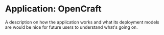 # Application: OpenCraft
A description on how the application works and what its deployment models are would be nice for future users to understand what's going on.